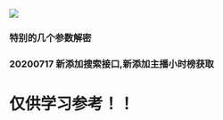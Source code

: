<a title="Hits" target="_blank" href="https://github.com/XGSClear7/hits"><img src="https://hits.b3log.org/XGSClear7/hits.svg"></a>

### 特别的几个参数解密

### 20200717 新添加搜索接口,新添加主播小时榜获取




# 仅供学习参考！！
